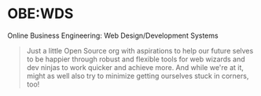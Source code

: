 # OBE:WDS

Online Business Engineering: Web Design/Development Systems

> Just a little Open Source org with aspirations to help our future selves to be happier through robust and flexible tools for web wizards and dev ninjas to work quicker and achieve more. And while we're at it, might as well also try to minimize getting ourselves stuck in corners, too!
